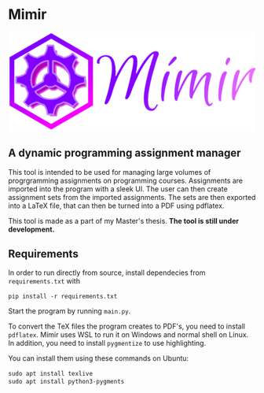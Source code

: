 # Mimir
 ![Mímir logo](resource/logoV3.png)
 ## A dynamic programming assignment manager

 This tool is intended to be used for managing large volumes of progrgramming assignments on programming courses. Assignments are imported into the program with a sleek UI. The user can then create assignment sets from the imported assignments. The sets are then exported into a LaTeX file, that can then be turned into a PDF using pdflatex.

 This tool is made as a part of my Master's thesis. 
 **The tool is still under development.**

 ## Requirements

 In order to run directly from source, install dependecies from `requirements.txt` with
 ```
 pip install -r requirements.txt
 ```

 Start the program by running `main.py`.

 To convert the TeX files the program creates to PDF's, you need to install `pdflatex`. Mímir uses WSL
 to run it on Windows and normal shell on Linux. In addition, you need to install `pygmentize` to use highlighting.
 
 You can install them using these commands on Ubuntu:
 ```
sudo apt install texlive
sudo apt install python3-pygments
```